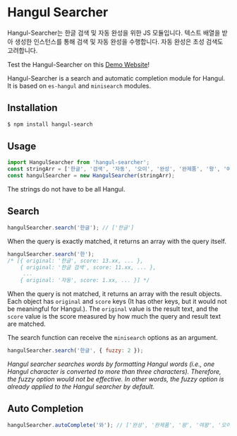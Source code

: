 # Hangul Searcher
Hangul-Searcher는 한글 검색 및 자동 완성을 위한 JS 모듈입니다. 텍스트 배열을 받아 생성한 인스턴스를 통해 검색 및 자동 완성을 수행합니다. 자동 완성은 초성 검색도 고려합니다.

Test the Hangul-Searcher on this [Demo Website](https://hangul-searcher.vercel.app)!

Hangul-Searcher is a search and automatic completion module for Hangul. It is based on `es-hangul` and `minisearch` modules.

## Installation
```bash
$ npm install hangul-search
```

## Usage
```js
import HangulSearcher from 'hangul-searcher';
const stringArr = ['한글', '검색', '자동', '오이', '완성', '완제품', '왕', '여왕', 'foo', 'bar', '한글 검색'];
const hangulSearcher = new HangulSearcher(stringArr);
```
The strings do not have to be all Hangul.

## Search
```js
hangulSearcher.search('한글'); // ['한글']
```
When the query is exactly matched, it returns an array with the query itself.

```js
hangulSearcher.search('한');
/* [{ original: '한글', score: 13.xx, ... },
    { original: '한글 검색', score: 11.xx, ... },
     ...
    { original: '자동', score: 1.xx, ... }] */
```
When the query is not matched, it returns an array with the result objects. Each object has `original` and `score` keys (It has other keys, but it would not be meaningful for Hangul.). The `original` value is the result text, and the `score` value is the score measured by how much the query and result text are matched.

The search function can receive the `minisearch` options as an argument.
```js
hangulSearcher.search('한글', { fuzzy: 2 });
```
*Hangul searcher searches words by formatting Hangul words (i.e., one Hangul character is converted to more than three characters). Therefore, the fuzzy option would not be effective. In other words, the fuzzy option is already applied to the Hangul searcher by default.*

## Auto Completion
```js
hangulSearcher.autoComplete('와'); // ['완성', '완제품', '왕', '여왕', '오이']
```


